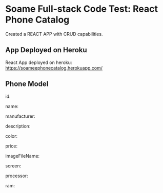 # Soame Full-stack Code Test: React Phone Catalog
Created a REACT APP with CRUD capabilities.

## App Deployed on Heroku
React App deployed on heroku: https://soameephonecatalog.herokuapp.com/

## Phone Model

 id:
 
 name:
 
 manufacturer:
 
 description:
 
 color:
 
 price:
 
 imageFileName:
 
 screen:
 
 processor:
 
 ram:


